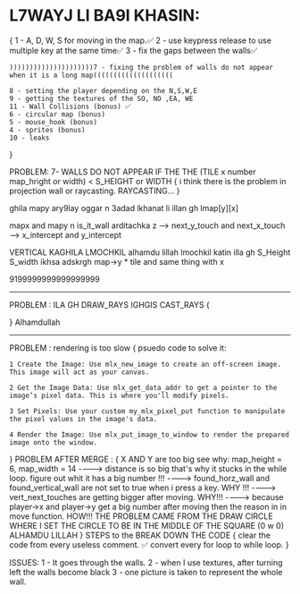 # L7WAYJ LI BA9I KHASIN:
{
    1 - A, D, W, S for moving in the map.✅
    2 - use keypress release to use multiple key at the same time✅
    3 - fix the gaps between the walls✅

    )))))))))))))))))))))7 - fixing the problem of walls do not appear when it is a long map((((((((((((((((((((

    8 - setting the player depending on the N,S,W,E
    9 - getting the textures of the SO, NO ,EA, WE
    11 - Wall Collisions (bonus) ✅
    6 - circular map (bonus)
    5 - mouse_hook (bonus)
    4 - sprites (bonus)
    10 - leaks


}


PROBLEM: 7- WALLS DO NOT APPEAR IF THE THE (TILE x number map_hright or width) < S_HEIGHT or WIDTH
{
    i think there is the problem in projection wall or raycasting.
    RAYCASTING...
}







ghila mapy ary9lay oggar n 3adad lkhanat li illan gh lmap[y][x]

mapx and mapy n is_it_wall arditachka z --> next_y_touch and next_x_touch --> x_intercept and y_intercept

VERTICAL KAGHILA LMOCHKIL
alhamdu lillah lmochkil katin illa gh S_Height S_width ikhsa adskrgh map->y * tile and same thing with x


9199999999999999999
_________________________________________________________________________________________________________
PROBLEM : ILA GH DRAW_RAYS  IGHGIS CAST_RAYS
{
    
} 
Alhamdullah
______________________________________________________________________
PROBLEM : rendering is too slow 
{
    psuedo code to solve it:

    1 Create the Image: Use mlx_new_image to create an off-screen image. This image will act as your canvas.

    2 Get the Image Data: Use mlx_get_data_addr to get a pointer to the image’s pixel data. This is where you'll modify pixels.

    3 Set Pixels: Use your custom my_mlx_pixel_put function to manipulate the pixel values in the image's data.

    4 Render the Image: Use mlx_put_image_to_window to render the prepared image onto the window.
}
PROBLEM AFTER MERGE : 
{
    X AND Y are too big see why:
    map_height = 6, map_width = 14
    ----> distance is so big that's why it stucks in the while loop. figure out whit it has a big number !!!
    ----> found_horz_wall and found_vertical_wall are not set to true when i press a key. WHY !!!
    ----> vert_next_touches are getting bigger after moving. WHY!!!
    ----> because player->x and player->y get a big number after moving then the reason in in move function. HOW!!!
    THE PROBLEM CAME FROM THE DRAW CIRCLE WHERE I SET THE CIRCLE TO BE IN THE MIDDLE OF THE SQUARE (0 w 0)
    ALHAMDU LILLAH
}
STEPS to the BREAK DOWN THE CODE
{
    clear the code from every useless comment. ✅
    convert every for loop to while loop.
}

ISSUES:
1 - It goes through the walls.
2 - when I use textures, after turning left the walls become black
3 - one picture is taken to represent the whole wall. 